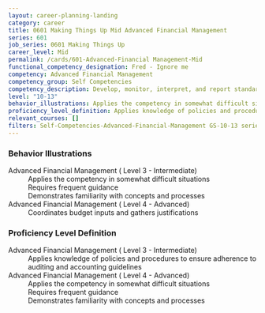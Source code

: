 ```yaml
---
layout: career-planning-landing
category: career
title: 0601 Making Things Up Mid Advanced Financial Management
series: 601
job_series: 0601 Making Things Up
career_level: Mid
permalink: /cards/601-Advanced-Financial Management-Mid
functional_competency_designation: Fred - Ignore me
competency: Advanced Financial Management
competency_group: Self Competencies
competency_description: Develop, monitor, interpret, and report standardized processes/operations to ensure transparency and compliance with financial statutory, regulatory, and leadership guidance with the intent of promoting effectiveness and accountability.
level: "10-13"
behavior_illustrations: Applies the competency in somewhat difficult situations ? Requires frequent guidance ? Demonstrates familiarity with concepts and processes ? Coordinates budget inputs and gathers justifications
proficiency_level_definition: Applies knowledge of policies and procedures to ensure adherence to auditing and accounting guidelines ? Applies the competency in somewhat difficult situations ? Requires frequent guidance ? Demonstrates familiarity with concepts and processes
relevant_courses: []
filters: Self-Competencies-Advanced-Financial-Management GS-10-13 series-0601
---
```


<div class="desktop:grid-col-6 margin-y-205">
  <div class="border-top-05 bg-white padding-2 shadow-5 height-full members-hover border-1px border-gray-30 border-top-orange radius-lg">
    <h3>Behavior Illustrations</h3>
    <dl class="text-base"><dt>Advanced Financial Management ( Level 3 - Intermediate)</dt><dd>Applies the competency in somewhat difficult situations </dd><dd> Requires frequent guidance </dd><dd> Demonstrates familiarity with concepts and processes</dd><dt>Advanced Financial Management ( Level 4 - Advanced)</dt><dd>Coordinates budget inputs and gathers justifications</dd></dl>
  </div>
</div>
<div class="desktop:grid-col-6 margin-y-205">
  <div class="border-top-05 bg-white padding-2 shadow-5 height-full members-hover border-1px border-gray-30 border-top-orange radius-lg">
    <h3>Proficiency Level Definition</h3>
    <dl class="text-base"><dt>Advanced Financial Management ( Level 3 - Intermediate)</dt><dd>Applies knowledge of policies and procedures to ensure adherence to auditing and accounting guidelines</dd><dt>Advanced Financial Management ( Level 4 - Advanced)</dt><dd>Applies the competency in somewhat difficult situations </dd><dd> Requires frequent guidance </dd><dd> Demonstrates familiarity with concepts and processes</dd></dl>
  </div>
</div>